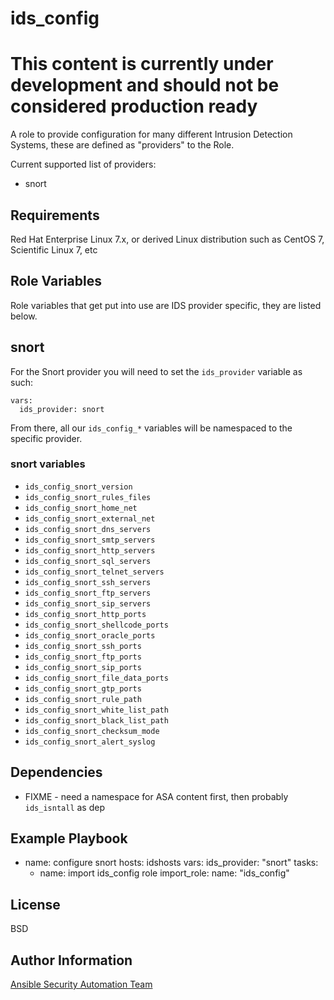 ids_config
==========

# This content is currently under development and should not be considered production ready

A role to provide configuration for many different Intrusion Detection Systems,
these are defined as "providers" to the Role.

Current supported list of providers:
* snort

Requirements
------------

Red Hat Enterprise Linux 7.x, or derived Linux distribution such as CentOS 7,
Scientific Linux 7, etc

Role Variables
--------------

Role variables that get put into use are IDS provider specific, they are listed
below.

## snort

For the Snort provider you will need to set the `ids_provider` variable as such:

    vars:
      ids_provider: snort

From there, all our `ids_config_*` variables will be namespaced to the
specific provider.

### snort variables

* `ids_config_snort_version`
* `ids_config_snort_rules_files`
* `ids_config_snort_home_net`
* `ids_config_snort_external_net`
* `ids_config_snort_dns_servers`
* `ids_config_snort_smtp_servers`
* `ids_config_snort_http_servers`
* `ids_config_snort_sql_servers`
* `ids_config_snort_telnet_servers`
* `ids_config_snort_ssh_servers`
* `ids_config_snort_ftp_servers`
* `ids_config_snort_sip_servers`
* `ids_config_snort_http_ports`
* `ids_config_snort_shellcode_ports`
* `ids_config_snort_oracle_ports`
* `ids_config_snort_ssh_ports`
* `ids_config_snort_ftp_ports`
* `ids_config_snort_sip_ports`
* `ids_config_snort_file_data_ports`
* `ids_config_snort_gtp_ports`
* `ids_config_snort_rule_path`
* `ids_config_snort_white_list_path`
* `ids_config_snort_black_list_path`
* `ids_config_snort_checksum_mode`
* `ids_config_snort_alert_syslog`

Dependencies
------------

* FIXME - need a namespace for ASA content first, then probably `ids_isntall`
  as dep

Example Playbook
----------------

- name: configure snort
  hosts: idshosts
  vars:
    ids_provider: "snort"
  tasks:
    - name: import ids_config role
      import_role:
        name: "ids_config"

License
-------

BSD

Author Information
------------------

[Ansible Security Automation Team](https://github.com/ansible-security)
